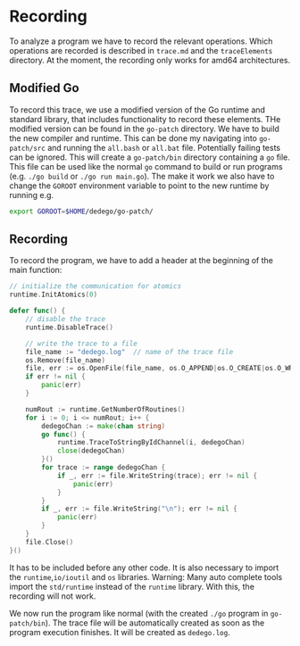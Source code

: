 # Recording

To analyze a program we have to record the relevant operations. Which operations are recorded is described in `trace.md` and the `traceElements` directory. At the moment, the recording only works for amd64 architectures.

## Modified Go
To record this trace, we use a modified version of the Go runtime and standard library, that includes functionality to record these elements. THe modified version can be found in the `go-patch` directory. We have to build the new compiler and runtime. This can be done my navigating into `go-patch/src` and running the `all.bash` or `all.bat` file. Potentially failing tests can be ignored. This will create a `go-patch/bin` directory containing a `go` file. This file can be used like the normal `go` command to build or run programs (e.g. `./go build` or `./go run main.go`). The make it work we also have to change the `GOROOT` environment variable to point to the new runtime by running e.g.
```bash
export GOROOT=$HOME/dedego/go-patch/
```

## Recording
To record the program, we have to add a header at the beginning of the main function:
```go
// initialize the communication for atomics
runtime.InitAtomics(0)

defer func() {
    // disable the trace
	runtime.DisableTrace()

    // write the trace to a file
	file_name := "dedego.log"  // name of the trace file
	os.Remove(file_name)
	file, err := os.OpenFile(file_name, os.O_APPEND|os.O_CREATE|os.O_WRONLY, 0644)
	if err != nil {
		panic(err)
	}

	numRout := runtime.GetNumberOfRoutines()
	for i := 0; i <= numRout; i++ {
		dedegoChan := make(chan string)
		go func() {
			runtime.TraceToStringByIdChannel(i, dedegoChan)
			close(dedegoChan)
		}()
		for trace := range dedegoChan {
			if _, err := file.WriteString(trace); err != nil {
				panic(err)
			}
		}
		if _, err := file.WriteString("\n"); err != nil {
			panic(err)
		}
	}
	file.Close()
}()
```
It has to be included before any other code. It is also necessary to import the `runtime`,`io/ioutil` and `os` libraries. Warning: Many auto complete tools import the `std/runtime` instead of the `runtime` library. With this, the recording will not work. 

We now run the program like normal (with the created `./go` program in `go-patch/bin`). The trace file will be automatically created as soon as the program execution finishes. It will be created as `dedego.log`.